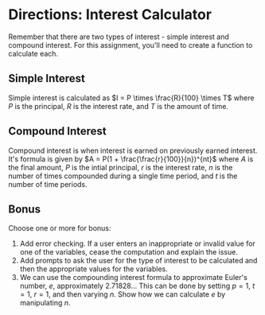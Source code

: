 # Directions: Interest Calculator
Remember that there are two types of interest - simple interest and compound interest. For this assignment, you'll need to create a function to calculate each.

## Simple Interest
Simple interest is calculated as $I = P \times \frac{R}{100} \times T$ where $P$ is the principal, $R$ is the interest rate, and $T$ is the amount of time.

## Compound Interest
Compound interest is when interest is earned on previously earned interest. It's formula is given by $A = P(1 + \frac{\frac{r}{100}}{n})^{nt}$ where $A$ is the final amount, $P$ is the intial principal, $r$ is the interest rate, $n$ is the number of times compounded during a single time period, and $t$ is the number of time periods.

## Bonus
Choose one or more for bonus:
1. Add error checking. If a user enters an inappropriate or invalid value for one of the variables, cease the computation and explain the issue.
2. Add prompts to ask the user for the type of interest to be calculated and then the appropriate values for the variables.
3. We can use the compounding interest formula to approximate Euler's number, *e*, approximately 2.71828... This can be done by setting $p = 1$, $t = 1$, $r = 1$, and then varying $n$. Show how we can calculate $e$ by manipulating $n$.
